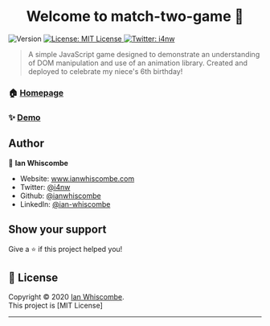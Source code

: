 <h1 align="center">Welcome to match-two-game 👋</h1>
<p>
  <img alt="Version" src="https://img.shields.io/badge/version-1.0-blue.svg?cacheSeconds=2592000" />
  <a href="FITNESS FOR A PARTICULAR PURPOSE AND NONINFRINGEMENT. IN NO EVENT SHALL THE" target="_blank">
    <img alt="License: MIT License" src="https://img.shields.io/badge/License-MIT License-yellow.svg" />
  </a>
  <a href="https://twitter.com/i4nw" target="_blank">
    <img alt="Twitter: i4nw" src="https://img.shields.io/twitter/follow/i4nw.svg?style=social" />
  </a>
</p>

> A simple JavaScript game designed to demonstrate an understanding of DOM manipulation and use of an animation library. Created and deployed to celebrate my niece's 6th birthday!

### 🏠 [Homepage](www.address.com)

### ✨ [Demo](www.netlify.com)

## Author

👤 **Ian Whiscombe**

* Website: www.ianwhiscombe.com
* Twitter: [@i4nw](https://twitter.com/i4nw)
* Github: [@ianwhiscombe](https://github.com/ianwhiscombe)
* LinkedIn: [@ian-whiscombe](https://linkedin.com/in/ian-whiscombe)

## Show your support

Give a ⭐️ if this project helped you!

## 📝 License

Copyright © 2020 [Ian Whiscombe](https://github.com/ianwhiscombe).<br />
This project is [MIT License]

***
